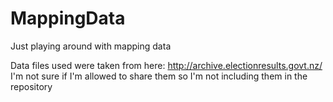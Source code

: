 # MappingData
Just playing around with mapping data

Data files used were taken from here: http://archive.electionresults.govt.nz/
I'm not sure if I'm allowed to share them so I'm not including them in the repository
